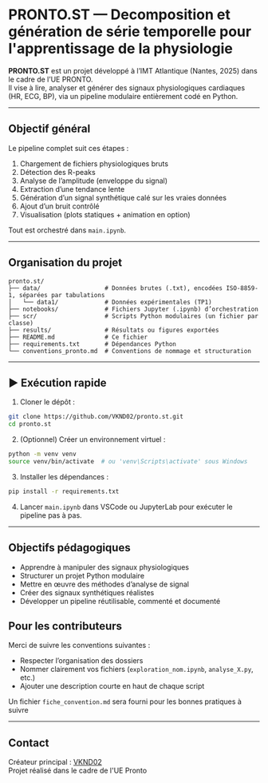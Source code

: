 # PRONTO.ST — Decomposition et génération de série temporelle pour l'apprentissage de la physiologie

**PRONTO.ST** est un projet développé à l’IMT Atlantique (Nantes, 2025) dans le cadre de l’UE PRONTO.  
Il vise à lire, analyser et générer des signaux physiologiques cardiaques (HR, ECG, BP), via un pipeline modulaire entièrement codé en Python.

---

## Objectif général

Le pipeline complet suit ces étapes :

1. Chargement de fichiers physiologiques bruts
2. Détection des R-peaks
3. Analyse de l’amplitude (enveloppe du signal)
4. Extraction d’une tendance lente
5. Génération d’un signal synthétique calé sur les vraies données
6. Ajout d’un bruit contrôlé
7. Visualisation (plots statiques + animation en option)

Tout est orchestré dans `main.ipynb`.

---

## Organisation du projet

```
pronto.st/
├── data/                  # Données brutes (.txt), encodées ISO-8859-1, séparées par tabulations
│   └── data1/             # Données expérimentales (TP1)
├── notebooks/             # Fichiers Jupyter (.ipynb) d’orchestration
├── scr/                   # Scripts Python modulaires (un fichier par classe)
├── results/               # Résultats ou figures exportées
├── README.md              # Ce fichier
├── requirements.txt       # Dépendances Python
└── conventions_pronto.md  # Conventions de nommage et structuration
```

---

## ▶️ Exécution rapide

1. Cloner le dépôt :

```bash
git clone https://github.com/VKND02/pronto.st.git
cd pronto.st
```

2. (Optionnel) Créer un environnement virtuel :

```bash
python -m venv venv
source venv/bin/activate  # ou 'venv\Scripts\activate' sous Windows
```

3. Installer les dépendances :

```bash
pip install -r requirements.txt
```

4. Lancer `main.ipynb` dans VSCode ou JupyterLab pour exécuter le pipeline pas à pas.

---

## Objectifs pédagogiques

- Apprendre à manipuler des signaux physiologiques
- Structurer un projet Python modulaire
- Mettre en œuvre des méthodes d’analyse de signal
- Créer des signaux synthétiques réalistes
- Développer un pipeline réutilisable, commenté et documenté

## Pour les contributeurs

Merci de suivre les conventions suivantes :

- Respecter l’organisation des dossiers
- Nommer clairement vos fichiers (`exploration_nom.ipynb`, `analyse_X.py`, etc.)
- Ajouter une description courte en haut de chaque script

Un fichier `fiche_convention.md` sera fourni pour les bonnes pratiques à suivre

---

## Contact

Créateur principal : [VKND02](https://github.com/VKND02)  
Projet réalisé dans le cadre de l'UE Pronto